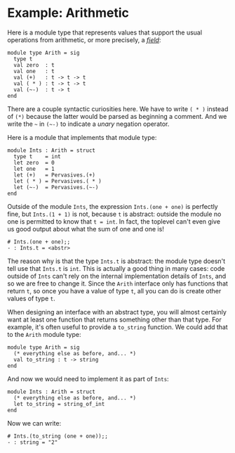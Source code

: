 # Example:  Arithmetic

Here is a module type that represents values that support the usual operations from 
arithmetic, or more precisely, a *[field][]*:

[field]: https://en.wikipedia.org/wiki/Field_(mathematics)

```
module type Arith = sig
  type t
  val zero  : t
  val one   : t
  val (+)   : t -> t -> t
  val ( * ) : t -> t -> t
  val (~-)  : t -> t
end
```
There are a couple syntactic curiosities here.  We have to write `( * )` instead
of `(*)` because the latter would be parsed as beginning a comment.  And
we write the `~` in `(~-)` to indicate a *unary* negation operator.

Here is a module that implements that module type:
```
module Ints : Arith = struct
  type t    = int
  let zero  = 0
  let one   = 1
  let (+)   = Pervasives.(+)
  let ( * ) = Pervasives.( * )
  let (~-)  = Pervasives.(~-)
end
```

Outside of the module `Ints`, the expression `Ints.(one + one)` is perfectly fine,
but `Ints.(1 + 1)` is not, because `t` is abstract:  outside the module no one
is permitted to know that `t = int`.  In fact, the toplevel can't even give us
good output about what the sum of one and one is!
```
# Ints.(one + one);;
- : Ints.t = <abstr>
```

The reason why is that the type `Ints.t` is abstract: the module type doesn't
tell use that `Ints.t` is `int`.  This is actually a good thing in many cases:
code outside of `Ints` can't rely on the internal implementation details of
`Ints`, and so we are free to change it. 
Since the `Arith` interface only has functions that return `t`, so once you
have a value of type `t`, all you can do is create other values of type `t`.

When designing an interface with an abstract type, you will almost certainly
want at least one function that returns something other than that type.
For example, it's often useful to provide a `to_string` function.  We could 
add that to the `Arith` module type:
```
module type Arith = sig
  (* everything else as before, and... *)
  val to_string : t -> string
end
```
And now we would need to implement it as part of `Ints`:
```
module Ints : Arith = struct
  (* everything else as before, and... *)
  let to_string = string_of_int
end
```
Now we can write:
```
# Ints.(to_string (one + one));;
- : string = "2"
```